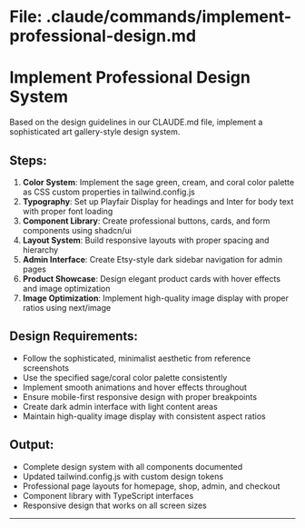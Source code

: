 # File: .claude/commands/implement-professional-design.md

# Implement Professional Design System

Based on the design guidelines in our CLAUDE.md file, implement a sophisticated art gallery-style design system.

## Steps:
1. **Color System**: Implement the sage green, cream, and coral color palette as CSS custom properties in tailwind.config.js
2. **Typography**: Set up Playfair Display for headings and Inter for body text with proper font loading
3. **Component Library**: Create professional buttons, cards, and form components using shadcn/ui
4. **Layout System**: Build responsive layouts with proper spacing and hierarchy
5. **Admin Interface**: Create Etsy-style dark sidebar navigation for admin pages
6. **Product Showcase**: Design elegant product cards with hover effects and image optimization
7. **Image Optimization**: Implement high-quality image display with proper ratios using next/image

## Design Requirements:
- Follow the sophisticated, minimalist aesthetic from reference screenshots
- Use the specified sage/coral color palette consistently
- Implement smooth animations and hover effects throughout
- Ensure mobile-first responsive design with proper breakpoints
- Create dark admin interface with light content areas
- Maintain high-quality image display with consistent aspect ratios

## Output:
- Complete design system with all components documented
- Updated tailwind.config.js with custom design tokens
- Professional page layouts for homepage, shop, admin, and checkout
- Component library with TypeScript interfaces
- Responsive design that works on all screen sizes

---

